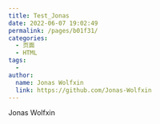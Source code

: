 ```yaml
---
title: Test_Jonas
date: 2022-06-07 19:02:49
permalink: /pages/b01f31/
categories:
  - 页面
  - HTML
tags:
  - 
author: 
  name: Jonas Wolfxin
  link: https://github.com/Jonas-Wolfxin
---
```

Jonas Wolfxin
